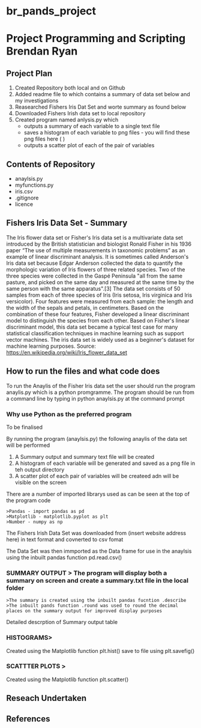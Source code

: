 # br_pands_project
# Project Programming and Scripting Brendan Ryan



## Project Plan
1. Created Repository both local and on Github
2. Added readme file to which contains a summary of data set below and my investigations
2. Reasearched Fishers Iris Dat Set and worte summary as found below
3. Downloaded Fishers Irish data set to local repository
4. Created program named anlysis.py which
	- outputs a summary of each variable to a single text file
	- saves a histogram of each variable to png files - you will find these png files here ( )
	- outputs a scatter plot of each of the pair of variables



## Contents of Repository 

* anaylsis.py
* myfunctions.py
* iris.csv
* .gitignore
* licence 




## Fishers Iris Data Set - **Summary**

The Iris flower data set or Fisher's Iris data set is a multivariate data set introduced by the British statistician and biologist Ronald Fisher in his 1936 paper “The use of multiple measurements in taxonomic problems” as an example of linear discriminant analysis.
It is sometimes called Anderson's Iris data set because Edgar Anderson collected the data to quantify the morphologic variation of Iris flowers of three related species.
Two of the three species were collected in the Gaspé Peninsula "all from the same pasture, and picked on the same day and measured at the same time by the same person with the same apparatus".[3] 
The data set consists of 50 samples from each of three species of Iris (Iris setosa, Iris virginica and Iris versicolor).
Four features were measured from each sample: the length and the width of the sepals and petals, in centimeters.
Based on the combination of these four features, Fisher developed a linear discriminant model to distinguish the species from each other.
Based on Fisher's linear discriminant model, this data set became a typical test case for many statistical classification techniques in machine learning such as support vector machines.
The iris data set is widely used as a beginner's dataset for machine learning purposes.
Source: https://en.wikipedia.org/wiki/Iris_flower_data_set

## How to run the files and what code does

To run the Anaylis of the Fisher Iris data set the user should run the program anaylis.py which is a python promgramme.
The program should be run from a command line by typing in python anaylsis.py at the command prompt

### Why use Python as the preferred program

To be finalised 

By running the program (anaylsis.py) the following anaylis of the data set will be performed

1. A Summary output and summary text file will be created 
2. A histogram of each variable will be generated and saved as a png file in teh output directory
3. A scatter plot of each pair of variables will be createed adn will be visible on the screen


There are a number of imported librarys used as can be seen at the top of the program code 

	>Pandas - import pandas as pd
	>Matplotlib - matplotlib.pyplot as plt
	>Number - numpy as np

The Fishers Irish Data Set  was downloaded from (insert website address here) in text format and covnerted to csv fomat

The Data Set was then immported as the Data frame for use in the anaylsis using the inbuilt pandas function pd.read.csv()



### SUMMARY OUTPUT > The program will display both a summary on screen and create a summary.txt file in the local folder
	>The summary is created using the inbuilt pandas fucntion .describe
	>The inbuilt pands function .round was used to round the decimal places on the summary output for improved display purposes

Detailed descrption of Summary output table 



### HISTOGRAMS> 
Created using the Matplotlib function plt.hist() save to file using plt.savefig()


### SCATTTER PLOTS >
Created using the Matplotlib function plt.scatter() 



## Reseach Undertaken





## References